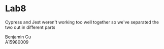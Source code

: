 # Lab8

Cypress and Jest weren't working too well together
so we've separated the two out in different parts
  
Benjamin Gu  
A15980009
